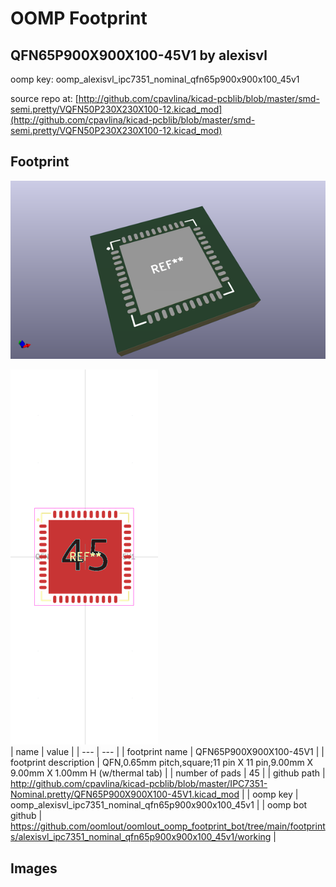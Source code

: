 # OOMP Footprint  
## QFN65P900X900X100-45V1  by alexisvl  
  
oomp key: oomp_alexisvl_ipc7351_nominal_qfn65p900x900x100_45v1  
  
source repo at: [http://github.com/cpavlina/kicad-pcblib/blob/master/smd-semi.pretty/VQFN50P230X230X100-12.kicad_mod](http://github.com/cpavlina/kicad-pcblib/blob/master/smd-semi.pretty/VQFN50P230X230X100-12.kicad_mod)  
## Footprint  
  
[![working_kicad_pcb_3d.png](working_kicad_pcb_3d_600.png)](working_kicad_pcb_3d.png)  
  
[![working.png](working_600.png)](working.png)  
| name | value | 
| --- | --- | 
| footprint name | QFN65P900X900X100-45V1 | 
| footprint description | QFN,0.65mm pitch,square;11 pin X 11 pin,9.00mm X 9.00mm X 1.00mm H (w/thermal tab) | 
| number of pads | 45 | 
| github path | http://github.com/cpavlina/kicad-pcblib/blob/master/IPC7351-Nominal.pretty/QFN65P900X900X100-45V1.kicad_mod | 
| oomp key | oomp_alexisvl_ipc7351_nominal_qfn65p900x900x100_45v1 | 
| oomp bot github | https://github.com/oomlout/oomlout_oomp_footprint_bot/tree/main/footprints/alexisvl_ipc7351_nominal_qfn65p900x900x100_45v1/working | 
## Images  
